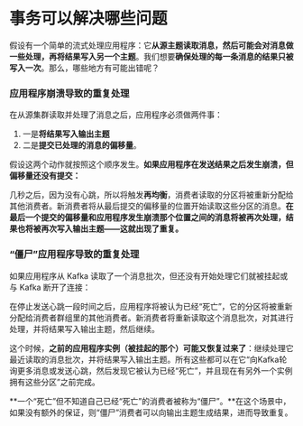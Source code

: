 # 事务可以解决哪些问题

假设有一个简单的流式处理应用程序：它**从源主题读取消息，然后可能会对消息做一些处理，再将结果写入另一个主题**。我们想要**确保处理的每一条消息的结果只被写入一次**。那么，哪些地方有可能出错呢？

### **应用程序崩溃导致的重复处理**

在从源集群读取并处理了消息之后，应用程序必须做两件事：

1. 一是**将结果写入输出主题**
2. 二是**提交已处理的消息的偏移量**。

假设这两个动作就按照这个顺序发生。**如果应用程序在发送结果之后发生崩溃，但偏移量还没有提交：**

几秒之后，因为没有心跳，所以将触发**再均衡**，消费者读取的分区将被重新分配给其他消费者。新消费者将从最后提交的偏移量的位置开始读取这些分区的消息。**在最后一个提交的偏移量和应用程序发生崩溃那个位置之间的消息将被再次处理，结果也将被再次写入输出主题——这就出现了重复。**

### **“僵尸”应用程序导致的重复处理**

如果应用程序从 Kafka 读取了一个消息批次，但还没有开始处理它们就被挂起或与 Kafka 断开了连接：

在停止发送心跳一段时间之后，应用程序将被认为已经“死亡”，它的分区将被重新分配给消费者群组里的其他消费者。新消费者将重新读取这个消息批次，对其进行处理，并将结果写入输出主题，然后继续。

这个时候，**之前的应用程序实例（被挂起的那个）可能又恢复过来了**：继续处理它最近读取的消息批次，并将结果写入输出主题。所有这些都可以在它“向Kafka轮询更多消息或发送心跳，然后发现它被认为已经“死亡”，并且现在有另外一个实例拥有这些分区”之前完成。

**一个“死亡”但不知道自己已经“死亡”的消费者被称为“僵尸”。**在这个场景中，如果没有额外的保证，则“僵尸”消费者可以向输出主题生成结果，进而导致重复。
